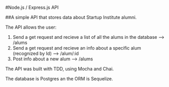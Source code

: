 #Node.js / Express.js API

##A simple API that stores data about Startup Institute alumni.

The API allows the user:
1. Send a get request and recieve a list of all the alums in the database --> /alums
2. Send a get request and recieve an info about a specific alum (recognized by Id) --> /alum/:id
3. Post info about a new alum --> /alums

The API was built with TDD, using Mocha and Chai.

The database is Postgres an the ORM is Sequelize.
